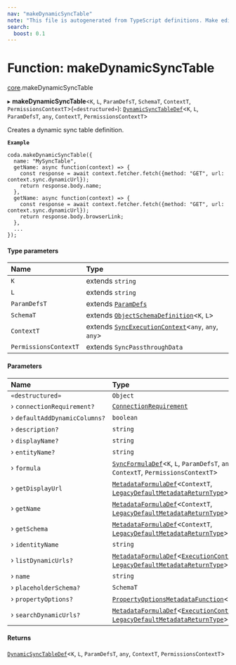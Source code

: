 ```yaml
---
nav: "makeDynamicSyncTable"
note: "This file is autogenerated from TypeScript definitions. Make edits to the comments in the TypeScript file and then run `make docs` to regenerate this file."
search:
  boost: 0.1
---
```

# Function: makeDynamicSyncTable

[core](../modules/core.md).makeDynamicSyncTable

▸ **makeDynamicSyncTable**<`K`, `L`, `ParamDefsT`, `SchemaT`, `ContextT`, `PermissionsContextT`\>(`«destructured»`): [`DynamicSyncTableDef`](../interfaces/core.DynamicSyncTableDef.md)<`K`, `L`, `ParamDefsT`, `any`, `ContextT`, `PermissionsContextT`\>

Creates a dynamic sync table definition.

**`Example`**

```
coda.makeDynamicSyncTable({
  name: "MySyncTable",
  getName: async function(context) => {
    const response = await context.fetcher.fetch({method: "GET", url: context.sync.dynamicUrl});
    return response.body.name;
  },
  getName: async function(context) => {
    const response = await context.fetcher.fetch({method: "GET", url: context.sync.dynamicUrl});
    return response.body.browserLink;
  },
  ...
});
```

#### Type parameters

| Name | Type |
| :------ | :------ |
| `K` | extends `string` |
| `L` | extends `string` |
| `ParamDefsT` | extends [`ParamDefs`](../types/core.ParamDefs.md) |
| `SchemaT` | extends [`ObjectSchemaDefinition`](../interfaces/core.ObjectSchemaDefinition.md)<`K`, `L`\> |
| `ContextT` | extends [`SyncExecutionContext`](../interfaces/core.SyncExecutionContext.md)<`any`, `any`, `any`\> |
| `PermissionsContextT` | extends `SyncPassthroughData` |

#### Parameters

| Name | Type |
| :------ | :------ |
| `«destructured»` | `Object` |
| › `connectionRequirement?` | [`ConnectionRequirement`](../enums/core.ConnectionRequirement.md) |
| › `defaultAddDynamicColumns?` | `boolean` |
| › `description?` | `string` |
| › `displayName?` | `string` |
| › `entityName?` | `string` |
| › `formula` | [`SyncFormulaDef`](../interfaces/core.SyncFormulaDef.md)<`K`, `L`, `ParamDefsT`, `any`, `ContextT`, `PermissionsContextT`\> |
| › `getDisplayUrl` | [`MetadataFormulaDef`](../types/core.MetadataFormulaDef.md)<`ContextT`, [`LegacyDefaultMetadataReturnType`](../types/core.LegacyDefaultMetadataReturnType.md)\> |
| › `getName` | [`MetadataFormulaDef`](../types/core.MetadataFormulaDef.md)<`ContextT`, [`LegacyDefaultMetadataReturnType`](../types/core.LegacyDefaultMetadataReturnType.md)\> |
| › `getSchema` | [`MetadataFormulaDef`](../types/core.MetadataFormulaDef.md)<`ContextT`, [`LegacyDefaultMetadataReturnType`](../types/core.LegacyDefaultMetadataReturnType.md)\> |
| › `identityName` | `string` |
| › `listDynamicUrls?` | [`MetadataFormulaDef`](../types/core.MetadataFormulaDef.md)<[`ExecutionContext`](../interfaces/core.ExecutionContext.md), [`LegacyDefaultMetadataReturnType`](../types/core.LegacyDefaultMetadataReturnType.md)\> |
| › `name` | `string` |
| › `placeholderSchema?` | `SchemaT` |
| › `propertyOptions?` | [`PropertyOptionsMetadataFunction`](../types/core.PropertyOptionsMetadataFunction.md)<`any`\> |
| › `searchDynamicUrls?` | [`MetadataFormulaDef`](../types/core.MetadataFormulaDef.md)<[`ExecutionContext`](../interfaces/core.ExecutionContext.md), [`LegacyDefaultMetadataReturnType`](../types/core.LegacyDefaultMetadataReturnType.md)\> |

#### Returns

[`DynamicSyncTableDef`](../interfaces/core.DynamicSyncTableDef.md)<`K`, `L`, `ParamDefsT`, `any`, `ContextT`, `PermissionsContextT`\>
